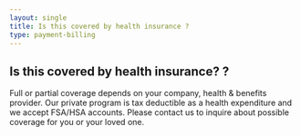 ```yaml
---
layout: single
title: Is this covered by health insurance ?
type: payment-billing
---
```

## Is this covered by health insurance? ?

Full or partial coverage depends on your company, health & benefits provider. Our private program is tax deductible as a health expenditure and we accept FSA/HSA accounts. Please contact us to inquire about possible coverage for you or your loved one.